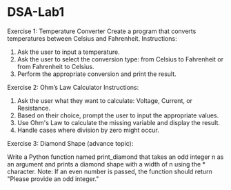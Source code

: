 # DSA-Lab1

Exercise 1: Temperature Converter
Create a program that converts temperatures between Celsius and Fahrenheit.
Instructions:
1.	Ask the user to input a temperature.
2.	Ask the user to select the conversion type: from Celsius to Fahrenheit or from Fahrenheit to Celsius.
3.	Perform the appropriate conversion and print the result.

Exercise 2: Ohm’s Law Calculator
Instructions:
1.	Ask the user what they want to calculate: Voltage, Current, or Resistance.
2.	Based on their choice, prompt the user to input the appropriate values.
3.	Use Ohm's Law to calculate the missing variable and display the result.
4.	Handle cases where division by zero might occur.

Exercise 3:  Diamond Shape (advance topic):

Write a Python function named print_diamond that takes an odd integer n as an argument and prints a diamond shape with a width of n using the * character.
Note: If an even number is passed, the function should return "Please provide an odd integer."

